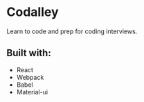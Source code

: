 # Codalley
Learn to code and prep for coding interviews.

## Built with:
- React
- Webpack
- Babel
- Material-ui

